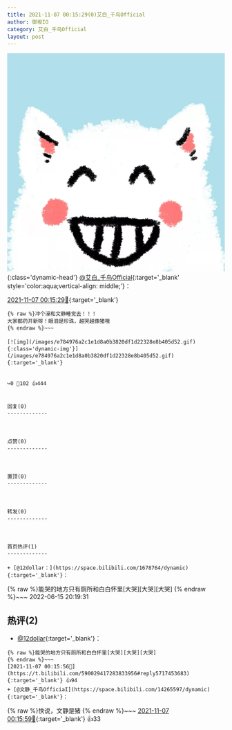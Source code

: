 ```yaml
---
title: 2021-11-07 00:15:29(0)艾白_千鸟Official
author: 御坂IO
category: 艾白_千鸟Official
layout: post
---
```


![img](/images/9ae8b9445fd0665cc014d9080156a45271be73c6.jpg){:class='dynamic-head'}
[@艾白_千鸟Official](https://space.bilibili.com/334537711/dynamic){:target='_blank' style='color:aqua;vertical-align: middle;'}：

[2021-11-07 00:15:29🔗](https://t.bilibili.com/590029417283833956){:target='_blank'}

~~~
{% raw %}冲个澡和文静睡觉去！！！
大家都药开新呀！眼泪是珍珠，越哭越像猪哦
{% endraw %}~~~

[![img](/images/e784976a2c1e1d8a0b3820df1d22328e8b405d52.gif){:class='dynamic-img'}](/images/e784976a2c1e1d8a0b3820df1d22328e8b405d52.gif){:target='_blank'}


↪️0 💬102 👍444


回复(0)
-------------



点赞(0)
-------------



置顶(0)
-------------



转发(0)
-------------



首页热评(1)
-------------

+ [@12dollar：](https://space.bilibili.com/1678764/dynamic){:target='_blank'}：
~~~
{% raw %}能哭的地方只有厕所和白白怀里[大哭][大哭][大哭]
{% endraw %}~~~
2022-06-15 20:19:31


热评(2)
-------------

+ [@12dollar](https://space.bilibili.com/1678764/dynamic){:target='_blank'}：
~~~
{% raw %}能哭的地方只有厕所和白白怀里[大哭][大哭][大哭]
{% endraw %}~~~
[2021-11-07 00:15:56🔗](https://t.bilibili.com/590029417283833956#reply5717453683){:target='_blank'} 👍94
+ [@文静_千鸟OfficiaI](https://space.bilibili.com/14265597/dynamic){:target='_blank'}：
~~~
{% raw %}快说，文静是猪
{% endraw %}~~~
[2021-11-07 00:15:59🔗](https://t.bilibili.com/590029417283833956#reply5717453758){:target='_blank'} 👍33


